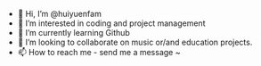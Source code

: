 - 👋 Hi, I’m @huiyuenfam
- 👀 I’m interested in coding and project management
- 🌱 I’m currently learning Github 
- 💞️ I’m looking to collaborate on music or/and education projects.
- 📫 How to reach me - send me a message ~

<!---
huiyuenfam/huiyuenfam is a ✨ special ✨ repository because its `README.md` (this file) appears on your GitHub profile.
You can click the Preview link to take a look at your changes.
--->
